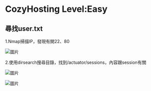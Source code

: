 CozyHosting Level:Easy
===
尋找user.txt
---
1.Nmap掃描IP，發現有開22、80

![圖片](https://github.com/favorite986141/jamescao/assets/125249893/be94bec4-7737-4fb2-8017-4f20fccf7517)

2.使用dirsearch搜尋目錄，找到/actuator/sessions，內容跟session有關

![圖片](https://github.com/favorite986141/jamescao/assets/125249893/969ec080-c913-4f63-b819-1aa035fd5303)

![圖片](https://github.com/favorite986141/jamescao/assets/125249893/a068678f-5ba5-48ce-8923-3fc98f91c180)
